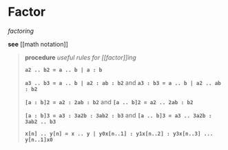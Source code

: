 # Factor

_factoring_

**see** [[math notation]]

> **procedure** _useful rules for [[factor]]ing_
>
> **`a2 .. b2 = a .. b | a : b`**
>
> **`a3 .. b3 = a .. b | a2 : ab : b2`** and **`a3 : b3 = a .. b | a2 .. ab : b2`**
>
> **`[a : b]2 = a2 : 2ab : b2`** and **`[a .. b]2 = a2 .. 2ab : b2`**
>
> **`[a : b]3 = a3 : 3a2b : 3ab2 : b3`** and **`[a .. b]3 = a3 .. 3a2b : 3ab2 .. b3`**
>
> **`x[n] .. y[n] = x .. y | y0x[n..1] : y1x[n..2] : y3x[n..3] ... y[n..1]x0`**
